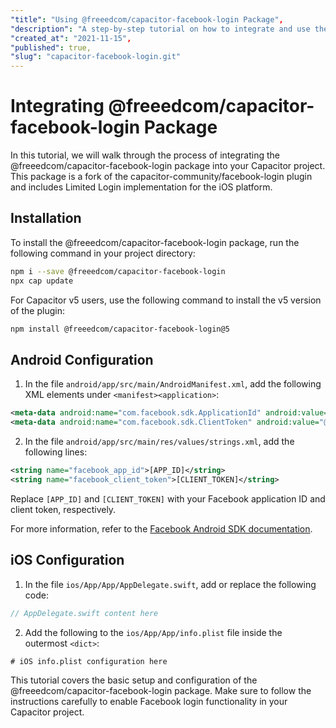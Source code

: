 ```yaml
---
"title": "Using @freeedcom/capacitor-facebook-login Package",
"description": "A step-by-step tutorial on how to integrate and use the @freeedcom/capacitor-facebook-login package in your Capacitor project. Includes Android and iOS configuration instructions.",
"created_at": "2021-11-15",
"published": true,
"slug": "capacitor-facebook-login.git"
---
```


# Integrating @freeedcom/capacitor-facebook-login Package

In this tutorial, we will walk through the process of integrating the @freeedcom/capacitor-facebook-login package into your Capacitor project. This package is a fork of the capacitor-community/facebook-login plugin and includes Limited Login implementation for the iOS platform.

## Installation

To install the @freeedcom/capacitor-facebook-login package, run the following command in your project directory:

```bash
npm i --save @freeedcom/capacitor-facebook-login
npx cap update
```

For Capacitor v5 users, use the following command to install the v5 version of the plugin:

```bash
npm install @freeedcom/capacitor-facebook-login@5
```

## Android Configuration

1. In the file `android/app/src/main/AndroidManifest.xml`, add the following XML elements under `<manifest><application>`:

```xml
<meta-data android:name="com.facebook.sdk.ApplicationId" android:value="@string/facebook_app_id"/>
<meta-data android:name="com.facebook.sdk.ClientToken" android:value="@string/facebook_client_token"/>
```

2. In the file `android/app/src/main/res/values/strings.xml`, add the following lines:

```xml
<string name="facebook_app_id">[APP_ID]</string>
<string name="facebook_client_token">[CLIENT_TOKEN]</string>
```

Replace `[APP_ID]` and `[CLIENT_TOKEN]` with your Facebook application ID and client token, respectively.

For more information, refer to the [Facebook Android SDK documentation](https://developers.facebook.com/docs/android/getting-started).

## iOS Configuration

1. In the file `ios/App/App/AppDelegate.swift`, add or replace the following code:

```swift
// AppDelegate.swift content here
```

2. Add the following to the `ios/App/App/info.plist` file inside the outermost `<dict>`:

```xml
# iOS info.plist configuration here
```

This tutorial covers the basic setup and configuration of the @freeedcom/capacitor-facebook-login package. Make sure to follow the instructions carefully to enable Facebook login functionality in your Capacitor project.